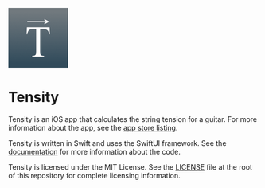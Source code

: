 ![Tensity icon](icon.png)

# Tensity

Tensity is an iOS app that calculates the string tension for a guitar. For more information about the app, see the [app store listing](https://apps.apple.com/us/app/tensity/id1631745251/).

Tensity is written in Swift and uses the SwiftUI framework. See the [documentation](https://stephenbensley.github.io/Tensity/documentation/tensity/) for more information about the code.

Tensity is licensed under the MIT License. See the [LICENSE](LICENSE) file at the root of this repository for complete licensing information.
